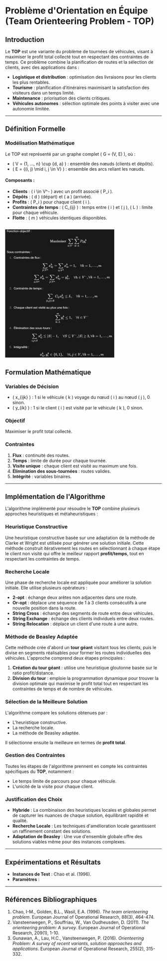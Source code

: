 # Problème d'Orientation en Équipe (Team Orienteering Problem - TOP)

## Introduction

Le **TOP** est une variante du problème de tournées de véhicules, visant à maximiser le profit total collecté tout en respectant des contraintes de temps. Ce problème combine la planification de routes et la sélection de clients, avec des applications dans :

- **Logistique et distribution** : optimisation des livraisons pour les clients les plus rentables.
- **Tourisme** : planification d’itinéraires maximisant la satisfaction des visiteurs dans un temps limité.
- **Maintenance** : priorisation des clients critiques.
- **Véhicules autonomes** : sélection optimale des points à visiter avec une autonomie limitée.

---

## Définition Formelle

### Modélisation Mathématique

Le TOP est représenté par un graphe complet \( G = (V, E) \), où :

- \( V = \{1, ..., n\} \cup \{d, a\} \) : ensemble des nœuds (clients et dépôts).
- \( E = \{(i, j) \mid i, j \in V\} \) : ensemble des arcs reliant les nœuds.

#### Composants :

- **Clients** : \( i \in V^- \) avec un profit associé \( P_i \).
- **Dépôts** : \( d \) (départ) et \( a \) (arrivée).
- **Profits** : \( P_i \) pour chaque client \( i \).
- **Contraintes de temps** : \( C\_{ij} \) : temps entre \( i \) et \( j \), \( L \) : limite pour chaque véhicule.
- **Flotte** : \( m \) véhicules identiques disponibles.

## ![Model](model.png)

## Formulation Mathématique

### Variables de Décision

- \( x\_{ijk} \) : 1 si le véhicule \( k \) voyage du nœud \( i \) au nœud \( j \), 0 sinon.
- \( y\_{ik} \) : 1 si le client \( i \) est visité par le véhicule \( k \), 0 sinon.

### Objectif

Maximiser le profit total collecté.

### Contraintes

1. **Flux** : continuité des routes.
2. **Temps** : limite de durée pour chaque tournée.
3. **Visite unique** : chaque client est visité au maximum une fois.
4. **Élimination des sous-tournées** : routes valides.
5. **Intégrité** : variables binaires.

---

## Implémentation de l'Algorithme

L'algorithme implémenté pour résoudre le **TOP** combine plusieurs approches heuristiques et métaheuristiques :

### Heuristique Constructive

Une heuristique constructive basée sur une adaptation de la méthode de Clarke et Wright est utilisée pour générer une solution initiale. Cette méthode construit itérativement les routes en sélectionnant à chaque étape le client non visité qui offre le meilleur rapport **profit/temps**, tout en respectant les contraintes de temps.

### Recherche Locale

Une phase de recherche locale est appliquée pour améliorer la solution initiale. Elle utilise plusieurs opérateurs :

- **2-opt** : échange deux arêtes non adjacentes dans une route.
- **Or-opt** : déplace une séquence de 1 à 3 clients consécutifs à une nouvelle position dans la route.
- **String Cross** : échange des segments de route entre deux véhicules.
- **String Exchange** : échange des clients individuels entre deux routes.
- **String Relocation** : déplace un client d'une route à une autre.

### Méthode de Beasley Adaptée

Cette méthode crée d'abord un **tour géant** visitant tous les clients, puis le divise en segments réalisables pour former les routes individuelles des véhicules. L'approche comprend deux étapes principales :

1. **Création du tour géant** : utilise une heuristique gloutonne basée sur le ratio profit/distance.
2. **Division du tour** : emploie la programmation dynamique pour trouver la division optimale qui maximise le profit total tout en respectant les contraintes de temps et de nombre de véhicules.

### Sélection de la Meilleure Solution

L'algorithme compare les solutions obtenues par :

- L'heuristique constructive.
- La recherche locale.
- La méthode de Beasley adaptée.

Il sélectionne ensuite la meilleure en termes de **profit total**.

### Gestion des Contraintes

Toutes les étapes de l'algorithme prennent en compte les contraintes spécifiques du **TOP**, notamment :

- Le temps limite de parcours pour chaque véhicule.
- L'unicité de la visite pour chaque client.

### Justification des Choix

- **Hybride** : La combinaison des heuristiques locales et globales permet de capturer les nuances de chaque solution, équilibrant rapidité et qualité.
- **Recherche Locale** : Les techniques d'amélioration locale garantissent un raffinement constant des solutions.
- **Adaptation de Beasley** : Une vue d'ensemble globale offre des solutions viables même pour des instances complexes.

---

## Expérimentations et Résultats

- **Instances de Test** : Chao et al. (1996).
- **Paramètres** :
<!--
  - Itérations maximales : 1000.
  - Critère d’arrêt : amélioration < 0.1% sur 100 itérations consécutives.
  - Taux de refroidissement (si recuit simulé utilisé) : 0.99.
- **Résultats** :
  - Écart moyen < 5% (petites/moyennes instances).
  - Écart moyen ~8% (grandes instances). -->

---

## Références Bibliographiques

1. Chao, I-M., Golden, B.L., Wasil, E.A. (1996). _The team orienteering problem_. European Journal of Operational Research, 88(3), 464-474.
2. Vansteenwegen, P., Souffriau, W., Van Oudheusden, D. (2011). _The orienteering problem: A survey_. European Journal of Operational Research, 209(1), 1-10.
3. Gunawan, A., Lau, H.C., Vansteenwegen, P. (2016). _Orienteering Problem: A survey of recent variants, solution approaches and applications_. European Journal of Operational Research, 255(2), 315-332.

